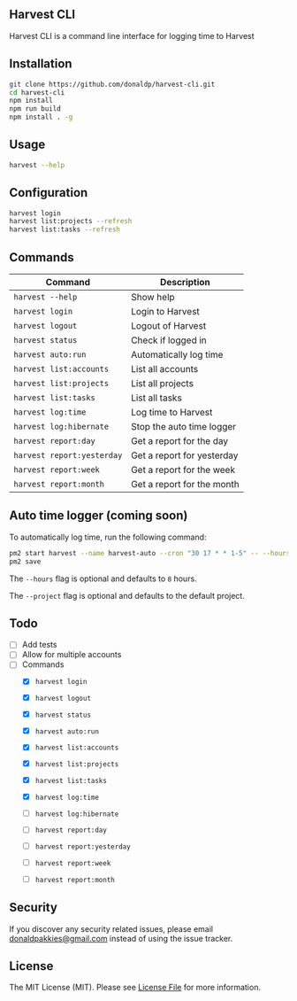 ## Harvest CLI

Harvest CLI is a command line interface for logging time to Harvest

## Installation

```bash
git clone https://github.com/donaldp/harvest-cli.git
cd harvest-cli
npm install
npm run build
npm install . -g
```

## Usage

```bash
harvest --help
```

## Configuration

```bash
harvest login
harvest list:projects --refresh
harvest list:tasks --refresh
```

## Commands

Command | Description
--- | ---
`harvest --help` | Show help
`harvest login` | Login to Harvest
`harvest logout` | Logout of Harvest
`harvest status` | Check if logged in
`harvest auto:run` | Automatically log time
`harvest list:accounts` | List all accounts
`harvest list:projects` | List all projects
`harvest list:tasks` | List all tasks
`harvest log:time` | Log time to Harvest
`harvest log:hibernate` | Stop the auto time logger
`harvest report:day` | Get a report for the day
`harvest report:yesterday` | Get a report for yesterday
`harvest report:week` | Get a report for the week
`harvest report:month` | Get a report for the month

## Auto time logger (coming soon)

To automatically log time, run the following command:

```bash
pm2 start harvest --name harvest-auto --cron "30 17 * * 1-5" -- --hours"8" --project="1234567"
pm2 save
```

The `--hours` flag is optional and defaults to `8` hours.

The `--project` flag is optional and defaults to the default project.

## Todo

- [ ] Add tests
- [ ] Allow for multiple accounts
- [ ] Commands
    - [x] `harvest login`
    - [x] `harvest logout`
    - [x] `harvest status`
    - [x] `harvest auto:run`
    - [x] `harvest list:accounts`
    - [x] `harvest list:projects`
    - [x] `harvest list:tasks`
    - [x] `harvest log:time`
    - [ ] `harvest log:hibernate`
    - [ ] `harvest report:day`
    - [ ] `harvest report:yesterday`
    - [ ] `harvest report:week`
    - [ ] `harvest report:month`


Security
-------

If you discover any security related issues, please email donaldpakkies@gmail.com instead of using the issue tracker.

License
-------

The MIT License (MIT). Please see [License File](LICENSE) for more information.

